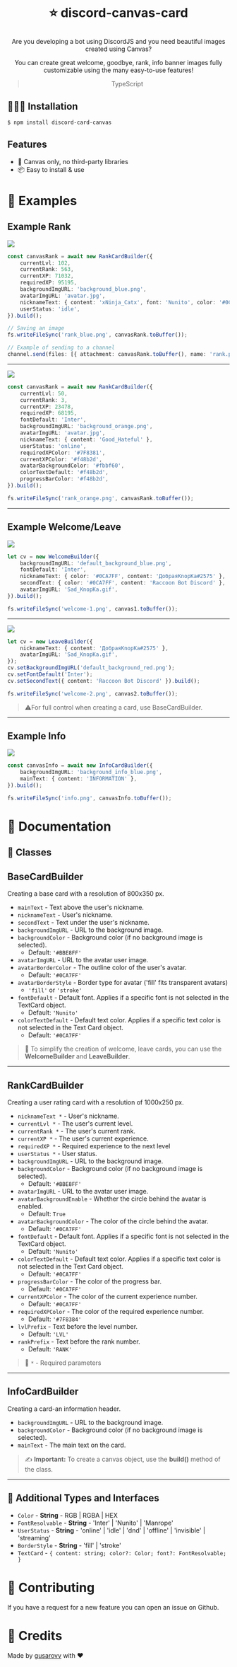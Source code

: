 # <p align="center">⭐ discord-canvas-card</p>

<p align="center">Are you developing a bot using DiscordJS and you need beautiful images created using Canvas?</p>

<p align="center">You can create great welcome, goodbye, rank, info banner images fully customizable using the many easy-to-use features!</p>

> <p align="center">TypeScript</p>

## 👨🏻‍💻 Installation <a name="Installation"></a>

```bash
$ npm install discord-card-canvas
```

## Features

-   🎨 Canvas only, no third-party libraries
-   📦 Easy to install & use



# 🧾 Examples

## Example Rank

<img src="https://i.imgur.com/rtiKAd1.png"/>

```ts
const canvasRank = await new RankCardBuilder({
    currentLvl: 102,
    currentRank: 563,
    currentXP: 71032,
    requiredXP: 95195,
    backgroundImgURL: 'background_blue.png',
    avatarImgURL: 'avatar.jpg',
    nicknameText: { content: 'xNinja_Catx', font: 'Nunito', color: '#0CA7FF' },
    userStatus: 'idle',
}).build();

// Saving an image
fs.writeFileSync('rank_blue.png', canvasRank.toBuffer());

// Example of sending to a channel
channel.send(files: [{ attachment: canvasRank.toBuffer(), name: 'rank.png' }])
```

---

<img src="https://i.imgur.com/z8cCddN.png"/>

```ts
const canvasRank = await new RankCardBuilder({
    currentLvl: 50,
    currentRank: 3,
    currentXP: 23478,
    requiredXP: 68195,
    fontDefault: 'Inter',
    backgroundImgURL: 'background_orange.png',
    avatarImgURL: 'avatar.jpg',
    nicknameText: { content: 'Good_Hateful' },
    userStatus: 'online',
    requiredXPColor: '#7F8381',
    currentXPColor: '#f48b2d',
    avatarBackgroundColor: '#fbbf60',
    colorTextDefault: '#f48b2d',
    progressBarColor: '#f48b2d',
}).build();

fs.writeFileSync('rank_orange.png', canvasRank.toBuffer());
```

---

## Example Welcome/Leave

<img src="https://i.imgur.com/F7PVnke.png"/>

```ts
let cv = new WelcomeBuilder({
    backgroundImgURL: 'default_background_blue.png',
    fontDefault: 'Inter',
    nicknameText: { color: '#0CA7FF', content: 'ДобраяKnopKa#2575' },
    secondText: { color: '#0CA7FF', content: 'Raccoon Bot Discord' },
    avatarImgURL: 'Sad_KnopKa.gif',
}).build();

fs.writeFileSync('welcome-1.png', canvas1.toBuffer());
```

---

<img src="https://i.imgur.com/dLM4shk.png"/>

```ts
let cv = new LeaveBuilder({
    nicknameText: { content: 'ДобраяKnopKa#2575' },
    avatarImgURL: 'Sad_KnopKa.gif',
});
cv.setBackgroundImgURL('default_background_red.png');
cv.setFontDefault('Inter');
cv.setSecondText({ content: 'Raccoon Bot Discord' }).build();

fs.writeFileSync('welcome-2.png', canvas2.toBuffer());
```

> ⚠️For full control when creating a card, use BaseCardBuilder.

---

## Example Info

<img src="https://i.imgur.com/KsBpoIu.png"/>

```ts
const canvasInfo = await new InfoCardBuilder({
    backgroundImgURL: 'background_info_blue.png',
    mainText: { content: 'INFORMATION' },
}).build();

fs.writeFileSync('info.png', canvasInfo.toBuffer());
```

# 📘 Documentation

## **📌 Classes**

## BaseCardBuilder
Creating a base card with a resolution of 800x350 px.

- `mainText` - Text above the user's nickname.
- `nicknameText` - User's nickname.
- `secondText` - Text under the user's nickname.
- `backgroundImgURL` - URL to the background image.
- `backgroundColor` - Background color (if no background image is selected).
	- Default: `'#BBE8FF'`
- `avatarImgURL` - URL to the avatar user image.
- `avatarBorderColor` - The outline color of the user's avatar.
	- Default: `'#0CA7FF'`
- `avatarBorderStyle` - Border type for avatar ('fill' fits transparent avatars)
	- `'fill'` or `'stroke'`
- `fontDefault` - Default font. Applies if a specific font is not selected in the TextCard object.
	- Default: `'Nunito'`
- `colorTextDefault` - Default text color. Applies if a specific text color is not selected in the Text Card object.
	- Default: `'#0CA7FF'`

> 🔹 To simplify the creation of welcome, leave cards, you can use the **WelcomeBuilder** and **LeaveBuilder**.

---

## RankCardBuilder
Creating a user rating card with a resolution of 1000x250 px.

- `nicknameText *` - User's nickname.
- `currentLvl *` - The user's current level.
- `currentRank *` - The user's current rank.
- `currentXP *` - The user's current experience.
- `requiredXP *` - Required experience to the next level
- `userStatus *` - User status.
- `backgroundImgURL` - URL to the background image.
- `backgroundColor` - Background color (if no background image is selected).
	- Default: `'#BBE8FF'`
- `avatarImgURL` - URL to the avatar user image.
- `avatarBackgroundEnable` - Whether the circle behind the avatar is enabled.
	- Default: `True`
- `avatarBackgroundColor` - The color of the circle behind the avatar.
	- Default: `'#0CA7FF'`
- `fontDefault` - Default font. Applies if a specific font is not selected in the TextCard object.
	- Default: `'Nunito'`
- `colorTextDefault` - Default text color. Applies if a specific text color is not selected in the Text Card object.
	- Default: `'#0CA7FF'`
- `progressBarColor` - The color of the progress bar.
	- Default: `'#0CA7FF'`
- `currentXPColor` - The color of the current experience number.
	- Default: `'#0CA7FF'`
- `requiredXPColor` - The color of the required experience number.
	- Default: `'#7F8384'`
- `lvlPrefix` - Text before the level number.
	- Default: `'LVL'`
- `rankPrefix` - Text before the rank number.
	- Default: `'RANK'`
> 🔹 `*` - Required parameters 

---

## InfoCardBuilder
Creating a card-an information header.
- `backgroundImgURL` - URL to the background image.
- `backgroundColor` - Background color (if no background image is selected).
- `mainText` - The main text on the card.


> ✍️ **Important:** To create a canvas object, use the **build()** method of the class.

---

## **🔖 Additional Types and Interfaces**

- `Color` - **String** - RGB | RGBA | HEX
- `FontResolvable` - **String** - 'Inter' | 'Nunito' | 'Manrope'
- `UserStatus` - **String** - 'online' | 'idle' | 'dnd' | 'offline' | 'invisible' | 'streaming'
- `BorderStyle` - **String** - 'fill' | 'stroke'
- `TextCard` - ```{
    content: string;
    color?: Color;
    font?: FontResolvable;
}```


# 💎 Contributing
If you have a request for a new feature you can open an issue on Github.

# 📄 Credits
Made by [gusarovv](https://github.com/gusarovv) with ❤️